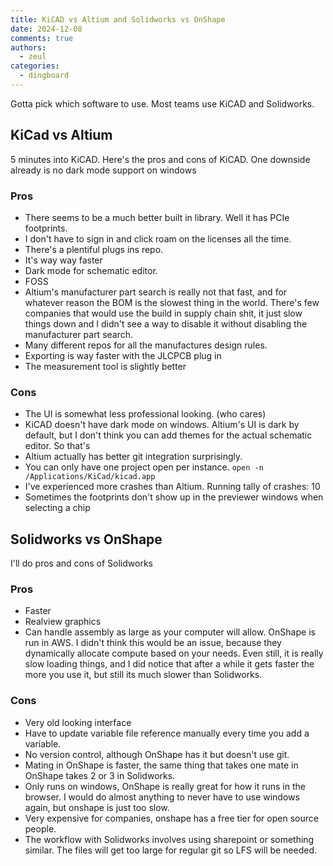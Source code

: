 ```yaml
---
title: KiCAD vs Altium and Solidworks vs OnShape
date: 2024-12-08
comments: true
authors:
  - zeul
categories:
  - dingboard
---
```


Gotta pick which software to use. Most teams use KiCAD and Solidworks.


## KiCad vs Altium

5 minutes into KiCAD. Here's the pros and cons of KiCAD. One downside already is no dark mode support on windows

### Pros

- There seems to be a much better built in library. Well it has PCIe footprints.
- I don't have to sign in and click roam on the licenses all the time. 
- There's a plentiful plugs ins repo. 
- It's way way faster
- Dark mode for schematic editor.
- FOSS
- Altium's manufacturer part search is really not that fast, and for whatever reason the BOM is the slowest thing in the world. There's few companies that would use the build in supply chain shit, it just slow things down and I didn't see a way to disable it without disabling the manufacturer part search.
- Many different repos for all the manufactures design rules. 
- Exporting is way faster with the JLCPCB plug in
- The measurement tool is slightly better

### Cons

- The UI is somewhat less professional looking. (who cares)
- KiCAD doesn't have dark mode on windows. Altium's UI is dark by default, but I don't think you can add themes for the actual schematic editor. So that's 
- Altium actually has better git integration surprisingly.
- You can only have one project open per instance. ```open -n /Applications/KiCad/kicad.app```
- I've experienced more crashes than Altium. Running tally of crashes: 10
- Sometimes the footprints don't show up in the previewer windows when selecting a chip

## Solidworks vs OnShape

I'll do pros and cons of Solidworks

### Pros

- Faster 
- Realview graphics
- Can handle assembly as large as your computer will allow. OnShape is run in AWS. I didn't think this would be an issue, because they dynamically allocate compute based on your needs. Even still, it is really slow loading things, and I did notice that after a while it gets faster the more you use it, but still its much slower than Solidworks.



### Cons

- Very old looking interface 
- Have to update variable file reference manually every time you add a variable. 
- No version control, although OnShape has it but doesn't use git.
- Mating in OnShape is faster, the same thing that takes one mate in OnShape takes 2 or 3 in Solidworks.
- Only runs on windows, OnShape is really great for how it runs in the browser. I would do almost anything to never have to use windows again, but onshape is just too slow.
- Very expensive for companies, onshape has a free tier for open source people.
- The workflow with Solidworks involves using sharepoint or something similar. The files will get too large for regular git so LFS will be needed.
